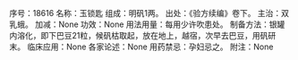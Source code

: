 序号：18616
名称：玉锁匙
组成：明矾1两。
出处：《验方续编》卷下。
主治：双乳蛾。
加减：None
功效：None
用法用量：每用少许吹患处。
制备方法：银罐内溶化，即下巴豆21粒，候矾枯取起，放在地上，越宿，次早去巴豆，用矾研末。
临床应用：None
各家论述：None
用药禁忌：孕妇忌之。
附注：None
